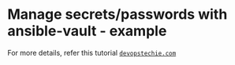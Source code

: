 # Manage secrets/passwords with ansible-vault - example

For more details, refer this tutorial [`devopstechie.com`](http://devopstechie.com/manage-secrets-passwords-with-ansible-vault/)
